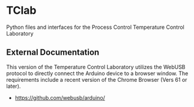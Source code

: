 # TClab
Python files and interfaces for the Process Control Temperature Control Laboratory

## External Documentation

This version of the Temperature Control Laboratory utilizes the WebUSB protocol to directly connect the Arduino device
to a browser window. The requirements include a recent version of the Chrome Browser (Vers 61 or later).

* https://github.com/webusb/arduino/
